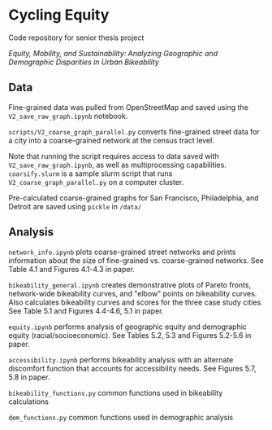 # Cycling Equity
Code repository for senior thesis project

*Equity, Mobility, and Sustainability: Analyzing Geographic and Demographic Disparities in Urban Bikeability*

## Data
Fine-grained data was pulled from OpenStreetMap and saved using the `V2_save_raw_graph.ipynb` notebook. 

`scripts/V2_coarse_graph_parallel.py` converts fine-grained street data for a city into a coarse-grained network at the census tract level. 

Note that running the script requires access to data saved with `V2_save_raw_graph.ipynb`, as well as multiprocessing capabilities. `coarsify.slurm` is a sample slurm script that runs `V2_coarse_graph_parallel.py` on a computer cluster.

Pre-calculated coarse-grained graphs for San Francisco, Philadelphia, and Detroit are saved using `pickle` in `/data/`

## Analysis
`network_info.ipynb` plots coarse-grained street networks and prints information about the size of fine-grained vs. coarse-grained networks. 
See Table 4.1 and Figures 4.1-4.3 in paper.

`bikeability_general.ipynb` creates demonstrative plots of Pareto fronts, network-wide bikeability curves, and "elbow" points on bikeability curves. 
Also calculates bikeability curves and scores for the three case study cities. See Table 5.1 and Figures 4.4-4.6, 5.1 in paper.

`equity.ipynb` performs analysis of geographic equity and demographic equity (racial/socioeconomic). See Tables 5.2, 5.3 and Figures 5.2-5.6 in paper.

`accessibility.ipynb` performs bikeability analysis with an alternate discomfort function that accounts for accessibility needs. See Figures 5.7, 5.8 in paper.

`bikeability_functions.py` common functions used in bikeability calculations

`dem_functions.py` common functions used in demographic analysis
